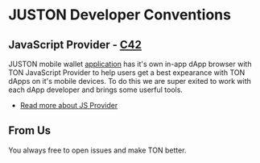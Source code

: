 # JUSTON Developer Conventions


## JavaScript Provider - [C42](C42/README.md)

JUSTON mobile wallet [application](https://apps.apple.com/app/id1629214799) has it's own in-app dApp browser with TON JavaScript Provider to help users get a best expearance with TON dApps on it's mobile devices. To do this we are super exited to work with each dApp developer and brings some userful tools.

- [Read more about JS Provider](C42/README.md)

## From Us

You always free to open issues and make TON better.